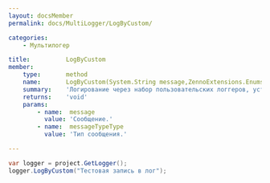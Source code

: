 ```yaml
---
layout: docsMember
permalink: docs/MultiLogger/LogByCustom/

categories:
    - Мультилогер

title:          LogByCustom
member:
    type:       method
    name:       LogByCustom(System.String message,ZennoExtensions.Enums.MessageType messageTypeType)
    summary:    'Логирование через набор пользовательских логгеров, установленных в свойстве CustomLoggers.'
    returns:    'void'
    params:
        - name:  message
          value: 'Сообщение.'
        - name:  messageTypeType
          value: 'Тип сообщения.'

---
```


```csharp
var logger = project.GetLogger();
logger.LogByCustom("Тестовая запись в лог");
```
